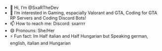 - 👋 Hi, I’m @SxaRTheDev
- 👀 I’m interested in Gaming, espacially Valorant and GTA, Coding for GTA RP Servers and Coding Discord Bots!
- 📫 How to reach me: Discord: sxarrrr
- 😄 Pronouns: She/Her
- ⚡ Fun fact: Im Half italian and Half Hungarian but Speaking german, english, italian and Hungarian 


